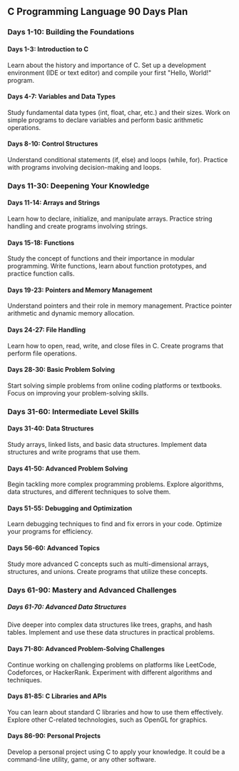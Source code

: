 ## C Programming Language 90 Days Plan


### Days 1-10: Building the Foundations

#### Days 1-3: Introduction to C

Learn about the history and importance of C.
Set up a development environment (IDE or text editor) and compile your first "Hello, World!" program.

#### Days 4-7: Variables and Data Types

Study fundamental data types (int, float, char, etc.) and their sizes.
Work on simple programs to declare variables and perform basic arithmetic operations.

#### Days 8-10: Control Structures

Understand conditional statements (if, else) and loops (while, for).
Practice with programs involving decision-making and loops.
### Days 11-30: Deepening Your Knowledge

#### Days 11-14: Arrays and Strings

Learn how to declare, initialize, and manipulate arrays.
Practice string handling and create programs involving strings.
#### Days 15-18: Functions

Study the concept of functions and their importance in modular programming.
Write functions, learn about function prototypes, and practice function calls.
#### Days 19-23: Pointers and Memory Management

Understand pointers and their role in memory management.
Practice pointer arithmetic and dynamic memory allocation.
#### Days 24-27: File Handling

Learn how to open, read, write, and close files in C.
Create programs that perform file operations.
#### Days 28-30: Basic Problem Solving

Start solving simple problems from online coding platforms or textbooks.
Focus on improving your problem-solving skills.
### Days 31-60: Intermediate Level Skills

#### Days 31-40: Data Structures

Study arrays, linked lists, and basic data structures.
Implement data structures and write programs that use them.
#### Days 41-50: Advanced Problem Solving

Begin tackling more complex programming problems.
Explore algorithms, data structures, and different techniques to solve them.
#### Days 51-55: Debugging and Optimization

Learn debugging techniques to find and fix errors in your code.
Optimize your programs for efficiency.
#### Days 56-60: Advanced Topics

Study more advanced C concepts such as multi-dimensional arrays, structures, and unions.
Create programs that utilize these concepts.
### Days 61-90: Mastery and Advanced Challenges

##### Days 61-70: Advanced Data Structures

Dive deeper into complex data structures like trees, graphs, and hash tables.
Implement and use these data structures in practical problems.

#### Days 71-80: Advanced Problem-Solving Challenges

Continue working on challenging problems on platforms like LeetCode, Codeforces, or HackerRank.
Experiment with different algorithms and techniques.
#### Days 81-85: C Libraries and APIs

You can learn about standard C libraries and how to use them effectively.
Explore other C-related technologies, such as OpenGL for graphics.
#### Days 86-90: Personal Projects

Develop a personal project using C to apply your knowledge.
It could be a command-line utility, game, or any other software.
